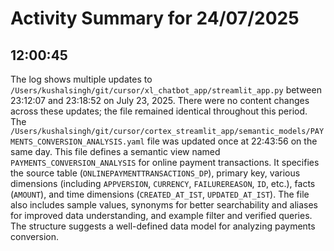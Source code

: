 # Activity Summary for 24/07/2025

## 12:00:45
The log shows multiple updates to `/Users/kushalsingh/git/cursor/xl_chatbot_app/streamlit_app.py` between 23:12:07 and 23:18:52 on July 23, 2025.  There were no content changes across these updates; the file remained identical throughout this period.  The `/Users/kushalsingh/git/cursor/cortex_streamlit_app/semantic_models/PAYMENTS_CONVERSION_ANALYSIS.yaml` file was updated once at 22:43:56 on the same day. This file defines a semantic view named `PAYMENTS_CONVERSION_ANALYSIS` for online payment transactions.  It specifies the source table (`ONLINEPAYMENTTRANSACTIONS_DP`), primary key, various dimensions (including `APPVERSION`, `CURRENCY`, `FAILUREREASON`, `ID`, etc.), facts (`AMOUNT`), and time dimensions (`CREATED_AT_IST`, `UPDATED_AT_IST`).  The file also includes sample values, synonyms for better searchability and aliases for improved data understanding, and example filter and verified queries.  The structure suggests a well-defined data model for analyzing payments conversion.

